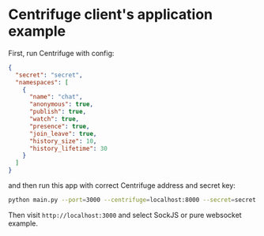 Centrifuge client's application example
=======================================

First, run Centrifuge with config:

```json
{
  "secret": "secret",
  "namespaces": [
    {
      "name": "chat",
      "anonymous": true,
      "publish": true,
      "watch": true,
      "presence": true,
      "join_leave": true,
      "history_size": 10,
      "history_lifetime": 30
    }
  ]
}
```

and then run this app with correct Centrifuge address and secret key:

```bash
python main.py --port=3000 --centrifuge=localhost:8000 --secret=secret
```

Then visit `http://localhost:3000` and select SockJS or pure websocket example.
